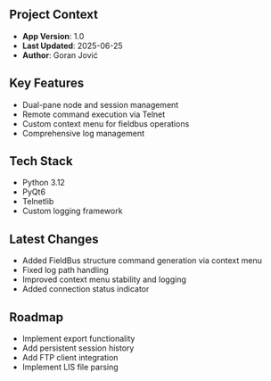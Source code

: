 ## Project Context
- **App Version**: 1.0
- **Last Updated**: 2025-06-25
- **Author**: Goran Jović

## Key Features
- Dual-pane node and session management
- Remote command execution via Telnet
- Custom context menu for fieldbus operations
- Comprehensive log management

## Tech Stack
- Python 3.12
- PyQt6
- Telnetlib
- Custom logging framework

## Latest Changes
- Added FieldBus structure command generation via context menu
- Fixed log path handling
- Improved context menu stability and logging
- Added connection status indicator

## Roadmap
- Implement export functionality
- Add persistent session history
- Add FTP client integration
- Implement LIS file parsing